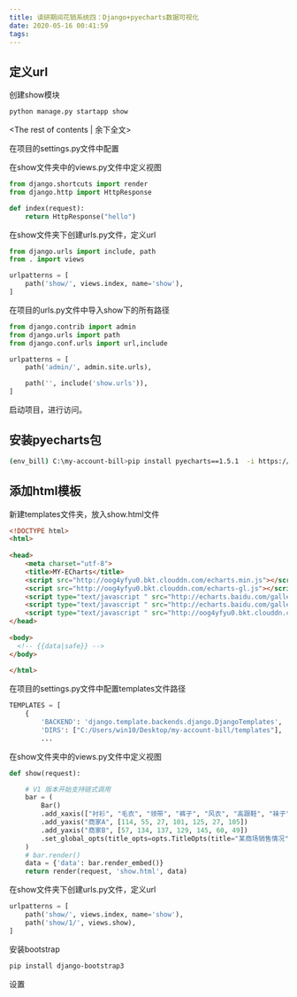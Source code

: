 ```yaml
---
title: 读研期间花销系统四：Django+pyecharts数据可视化
date: 2020-05-16 00:41:59
tags:
---
```



## 定义url

创建show模块
``` bash
python manage.py startapp show
```

<!-- more -->
<The rest of contents | 余下全文>


在项目的settings.py文件中配置

在show文件夹中的views.py文件中定义视图
``` python
from django.shortcuts import render
from django.http import HttpResponse

def index(request):
    return HttpResponse("hello")
```

在show文件夹下创建urls.py文件，定义url
``` python
from django.urls import include, path
from . import views

urlpatterns = [
    path('show/', views.index, name='show'),
]
```

在项目的urls.py文件中导入show下的所有路径
``` python
from django.contrib import admin
from django.urls import path
from django.conf.urls import url,include

urlpatterns = [
    path('admin/', admin.site.urls),

    path('', include('show.urls')),
]
```
启动项目，进行访问。

## 安装pyecharts包
``` bash
(env_bill) C:\my-account-bill>pip install pyecharts==1.5.1  -i https://pypi.tuna.tsinghua.edu.cn/simple
```

## 添加html模板

新建templates文件夹，放入show.html文件
``` html
<!DOCTYPE html>
<html>
 
<head>
    <meta charset="utf-8">
    <title>MY-ECharts</title>
    <script src="http://oog4yfyu0.bkt.clouddn.com/echarts.min.js"></script>
    <script src="http://oog4yfyu0.bkt.clouddn.com/echarts-gl.js"></script>
    <script type="text/javascript " src="http://echarts.baidu.com/gallery/vendors/echarts/map/js/china.js"></script>
    <script type="text/javascript " src="http://echarts.baidu.com/gallery/vendors/echarts/map/js/world.js"></script>
    <script type="text/javascript " src="http://oog4yfyu0.bkt.clouddn.com/wordcloud.js"></script>
</head>
 
<body>
  <!-- {{data|safe}} -->
</body>
 
</html>
```

在项目的settings.py文件中配置templates文件路径
``` python
TEMPLATES = [
    {
        'BACKEND': 'django.template.backends.django.DjangoTemplates',
        'DIRS': ["C:/Users/win10/Desktop/my-account-bill/templates"],
        ...
```

在show文件夹中的views.py文件中定义视图
``` python
def show(request):

    # V1 版本开始支持链式调用
    bar = (
        Bar()
        .add_xaxis(["衬衫", "毛衣", "领带", "裤子", "风衣", "高跟鞋", "袜子"])
        .add_yaxis("商家A", [114, 55, 27, 101, 125, 27, 105])
        .add_yaxis("商家B", [57, 134, 137, 129, 145, 60, 49])
        .set_global_opts(title_opts=opts.TitleOpts(title="某商场销售情况"))
    )
    # bar.render()
    data = {'data': bar.render_embed()}
    return render(request, 'show.html', data)
```

在show文件夹下创建urls.py文件，定义url
``` python
urlpatterns = [
    path('show/', views.index, name='show'),
    path('show/1/', views.show),
]
```













安装bootstrap
``` bash
pip install django-bootstrap3
```
设置

